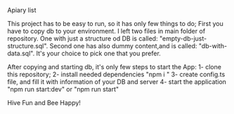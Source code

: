 Apiary list

This project has to be easy to run, so it has only few things to do;
First you have to copy db to your environment. I left two files in main folder of repository. 
One with just a structure od DB is called: "empty-db-just-structure.sql".
Second one has also dummy content,and is called: "db-with-data.sql".
It's your choice to pick one that you prefer.

After copying and starting db, it's only few steps to start the App:
1- clone this repository;
2- install needed dependencies "npm i "
3- create config.ts file, and fill it with information of your DB and server
4- start the application "npm run start:dev" or "npm run start"


Hive Fun and Bee Happy!
